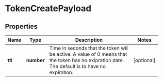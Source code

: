 
# TokenCreatePayload

## Properties

Name | Type | Description | Notes
------------ | ------------- | ------------- | -------------
**ttl** | **number** | Time in seconds that the token will be active. A value of 0 means that the token has no exipration date. The default is to have no expiration. |  [optional]


